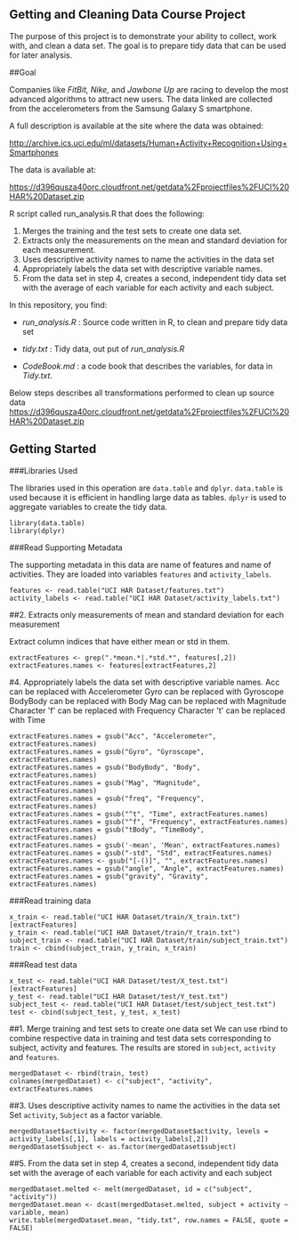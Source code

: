 Getting and Cleaning Data Course Project
---------------------------------------------------------------
The purpose of this project is to demonstrate your ability to collect, work with, and clean a data set. The goal is to prepare tidy data that can be used for later analysis.

##Goal

Companies like *FitBit, Nike,* and *Jawbone Up* are racing to develop the most advanced algorithms to attract new users. The data linked are collected from the accelerometers from the Samsung Galaxy S smartphone. 

A full description is available at the site where the data was obtained:  

<http://archive.ics.uci.edu/ml/datasets/Human+Activity+Recognition+Using+Smartphones>

The data is available at:

<https://d396qusza40orc.cloudfront.net/getdata%2Fprojectfiles%2FUCI%20HAR%20Dataset.zip>

R script called run_analysis.R that does the following:
1. Merges the training and the test sets to create one data set.
2. Extracts only the measurements on the mean and standard deviation for each measurement.
3. Uses descriptive activity names to name the activities in the data set
4. Appropriately labels the data set with descriptive variable names.
5. From the data set in step 4, creates a second, independent tidy data set with the average of each variable for each activity and each subject.

In this repository, you find:

- *run_analysis.R* : Source code written in R, to clean and prepare tidy data set

- *tidy.txt* : Tidy data, out put of *run_analysis.R*

- *CodeBook.md* : a code book that describes the variables, for data in *Tidy.txt*. 


Below steps describes all transformations performed to clean up source data <https://d396qusza40orc.cloudfront.net/getdata%2Fprojectfiles%2FUCI%20HAR%20Dataset.zip> 


## Getting Started

###Libraries Used

The libraries used in this operation are `data.table` and `dplyr`. `data.table` is used because it is efficient in handling large data as tables. `dplyr` is used to aggregate variables to create the tidy data.

```{r, message=FALSE}
library(data.table)
library(dplyr)
```


###Read Supporting Metadata

The supporting metadata in this data are name of features and name of activities. They are loaded into variables `features` and `activity_labels`.
```{r}
features <- read.table("UCI HAR Dataset/features.txt")
activity_labels <- read.table("UCI HAR Dataset/activity_labels.txt")
```
##2. Extracts only measurements of mean and standard deviation for each measurement

Extract column indices that have either mean or std in them.
```{r}
extractFeatures <- grep(".*mean.*|.*std.*", features[,2])
extractFeatures.names <- features[extractFeatures,2]
```

#4. Appropriately labels the data set with descriptive variable names. 
Acc can be replaced with Accelerometer
Gyro can be replaced with Gyroscope
BodyBody can be replaced with Body
Mag can be replaced with Magnitude
Character 'f' can be replaced with Frequency
Character 't' can be replaced with Time

```{r}
extractFeatures.names = gsub("Acc", "Accelerometer", extractFeatures.names)
extractFeatures.names = gsub("Gyro", "Gyroscope", extractFeatures.names)
extractFeatures.names = gsub("BodyBody", "Body", extractFeatures.names)
extractFeatures.names = gsub("Mag", "Magnitude", extractFeatures.names)
extractFeatures.names = gsub("freq", "Frequency", extractFeatures.names)
extractFeatures.names = gsub("^t", "Time", extractFeatures.names)
extractFeatures.names = gsub("^f", "Frequency", extractFeatures.names)
extractFeatures.names = gsub("tBody", "TimeBody", extractFeatures.names)
extractFeatures.names = gsub('-mean', 'Mean', extractFeatures.names)
extractFeatures.names = gsub("-std", "Std", extractFeatures.names)
extractFeatures.names <- gsub("[-()]", "", extractFeatures.names)
extractFeatures.names = gsub("angle", "Angle", extractFeatures.names)
extractFeatures.names = gsub("gravity", "Gravity", extractFeatures.names)
```

###Read training data
```{r}
x_train <- read.table("UCI HAR Dataset/train/X_train.txt")[extractFeatures]
y_train <- read.table("UCI HAR Dataset/train/Y_train.txt")
subject_train <- read.table("UCI HAR Dataset/train/subject_train.txt")
train <- cbind(subject_train, y_train, x_train)
```

###Read test data
```{r}
x_test <- read.table("UCI HAR Dataset/test/X_test.txt")[extractFeatures]
y_test <- read.table("UCI HAR Dataset/test/Y_test.txt")
subject_test <- read.table("UCI HAR Dataset/test/subject_test.txt")
test <- cbind(subject_test, y_test, x_test)
```


##1. Merge training and test sets to create one data set
We can use rbind to combine respective data in training and test data sets corresponding to subject, activity and features. The results are stored in `subject`, `activity` and `features`.
```{r}
mergedDataset <- rbind(train, test)
colnames(mergedDataset) <- c("subject", "activity", extractFeatures.names
```


##3. Uses descriptive activity names to name the activities in the data set
Set `activity`, `Subject` as a factor variable. 
```{r}
mergedDataset$activity <- factor(mergedDataset$activity, levels = activity_labels[,1], labels = activity_labels[,2])
mergedDataset$subject <- as.factor(mergedDataset$subject)
```

##5. From the data set in step 4, creates a second, independent tidy data set with the average of each variable for each activity and each subject

```{r}
mergedDataset.melted <- melt(mergedDataset, id = c("subject", "activity"))
mergedDataset.mean <- dcast(mergedDataset.melted, subject + activity ~ variable, mean)
write.table(mergedDataset.mean, "tidy.txt", row.names = FALSE, quote = FALSE)
```
